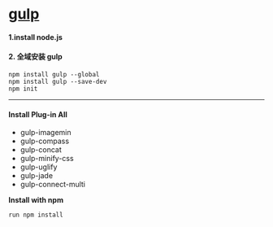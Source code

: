 # [gulp](https://github.com/wearefractal/gulp)

#### 1.install node.js
#### 2. 全域安装 gulp
```
npm install gulp --global
npm install gulp --save-dev
npm init
```


-----

#### Install Plug-in All

- gulp-imagemin
- gulp-compass
- gulp-concat
- gulp-minify-css
- gulp-uglify
- gulp-jade
- gulp-connect-multi



**Install with npm**
```
run npm install
```
